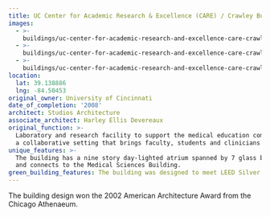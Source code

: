 ```yaml
---
title: UC Center for Academic Research & Excellence (CARE) / Crawley Building
images:
  - >-
    buildings/uc-center-for-academic-research-and-excellence-care-crawley-building/uc-center-for-academic-research-and-excellence-care-crawley-building-0_ktydtk
  - >-
    buildings/uc-center-for-academic-research-and-excellence-care-crawley-building/uc-center-for-academic-research-and-excellence-care-crawley-building-1_t3tnul
  - >-
    buildings/uc-center-for-academic-research-and-excellence-care-crawley-building/uc-center-for-academic-research-and-excellence-care-crawley-building-2_nvt1bu
location:
  lat: 39.138886
  lng: -84.50453
original_owner: University of Cincinnati
date_of_completion: '2008'
architect: Studios Architecture
associate_architect: Harley Ellis Devereaux
original_function: >-
  Laboratory and research facility to support the medical education community in
  a collaborative setting that brings faculty, students and clinicians together.
unique_features: >-
  The building has a nine story day-lighted atrium spanned by 7 glass bridges
  and connects to the Medical Sciences Building.
green_building_features: The building was designed to meet LEED Silver standards.
---
```


The building design won the 2002 American Architecture Award from the Chicago Athenaeum.

